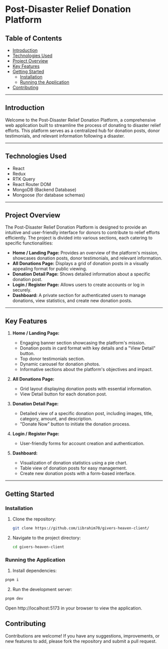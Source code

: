 # Post-Disaster Relief Donation Platform

## Table of Contents

- [Introduction](#introduction)
- [Technologies Used](#technologies-used)
- [Project Overview](#project-overview)
- [Key Features](#key-features)
- [Getting Started](#getting-started)
  - [Installation](#installation)
  - [Running the Application](#running-the-application)
- [Contributing](#contributing)

---

## Introduction

Welcome to the Post-Disaster Relief Donation Platform, a comprehensive web application built to streamline the process of donating to disaster relief efforts. This platform serves as a centralized hub for donation posts, donor testimonials, and relevant information following a disaster.

---

## Technologies Used

- React
- Redux
- RTK Query
- React Router DOM
- MongoDB (Backend Database)
- Mongoose (for database schemas)

---

## Project Overview

The Post-Disaster Relief Donation Platform is designed to provide an intuitive and user-friendly interface for donors to contribute to relief efforts efficiently. The project is divided into various sections, each catering to specific functionalities:

- **Home / Landing Page:** Provides an overview of the platform's mission, showcases donation posts, donor testimonials, and relevant information.
- **All Donations Page:** Displays a grid of donation posts in a visually appealing format for public viewing.
- **Donation Detail Page:** Shows detailed information about a specific donation post.
- **Login / Register Page:** Allows users to create accounts or log in securely.
- **Dashboard:** A private section for authenticated users to manage donations, view statistics, and create new donation posts.

---

## Key Features

1. **Home / Landing Page:**

   - Engaging banner section showcasing the platform's mission.
   - Donation posts in card format with key details and a "View Detail" button.
   - Top donor testimonials section.
   - Dynamic carousel for donation photos.
   - Informative sections about the platform's objectives and impact.

2. **All Donations Page:**

   - Grid layout displaying donation posts with essential information.
   - View Detail button for each donation post.

3. **Donation Detail Page:**

   - Detailed view of a specific donation post, including images, title, category, amount, and description.
   - "Donate Now" button to initiate the donation process.

4. **Login / Register Page:**

   - User-friendly forms for account creation and authentication.

5. **Dashboard:**
   - Visualization of donation statistics using a pie chart.
   - Table view of donation posts for easy management.
   - Create new donation posts with a form-based interface.

---

## Getting Started

### Installation

1. Clone the repository:

   ```bash
   git clone https://github.com/iibrahim70/givers-heaven-client/
   ```

2. Navigate to the project directory:

   ```bash
   cd givers-heaven-client
   ```

### Running the Application

1. Install dependencies:

```bash
pnpm i
```

2. Run the development server:

```bash
pnpm dev
```

Open http://localhost:5173 in your browser to view the application.

## Contributing

Contributions are welcome! If you have any suggestions, improvements, or new features to add, please fork the repository and submit a pull request.
